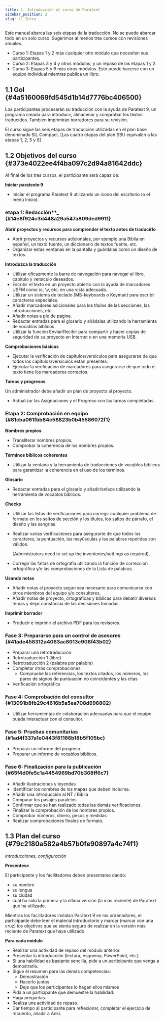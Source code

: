 ```yaml
---
title: 1. Introducción al curso de Paratext
sidebar_position: 2
slug: /1.Intro
---
```


Este manual abarca las seis etapas de la traducción. No se puede abarcar todo en un solo curso. Sugerimos al menos tres cursos con revisiones anuales.

- Curso 1: Etapas 1 y 2 más cualquier otro módulo que necesiten sus participantes.
- Curso 2: Etapas 3 y 4 y otros módulos; y un repaso de las etapas 1 y 2.
- Curso 3: Etapas 5 y 6 más otros módulos. Esto puede hacerse con un equipo individual mientras publica un libro.

## 1.1 Gol {#4a5160069fd545d1b14d7776bc406500}

Los participantes procesarán su traducción con la ayuda de Paratext 9, un programa creado para introducir, almacenar y comprobar los textos traducidos. También imprimirán borradores para su revisión.

El curso sigue las seis etapas de traducción utilizadas en el plan base denominado SIL Compact. [Las cuatro etapas del plan SBU equivalen a las etapas 1, 2, 5 y 6]

## 1.2 Objetivos del curso {#373e4022ee4f4ba097c2d94a81642ddc}

Al final de los tres cursos, el participante será capaz de:

**Iniciar paratexto 9**

- Iniciar el programa Paratext 9 utilizando un icono del escritorio (o el menú Inicio).

### etapa 1: Redacción\*\*_ {#14e8f924c3d448a29a547a809ded9911}

**Abrir proyectos y recursos para comprender el texto antes de traducirlo**

- Abrir proyectos y recursos adicionales, por ejemplo una Biblia en español, un texto fuente, un diccionario de textos fuente, etc.
- Organizar estas ventanas en la pantalla y guárdalas como un diseño de textos.

**Introduzca la traducción**

- Utilizar eficazmente la barra de navegación para navegar al libro, capítulo y versículo deseados.
- Escribir el texto en un proyecto abierto con la ayuda de marcadores USFM como \c, \v, etc. en una vista adecuada.
- Utilizar un sistema de teclado (MS-keyboards o Keyman) para escribir caracteres especiales.
- Añadir marcadores adicionales para los títulos de las secciones, las introducciones, etc.
- Añadir notas a pie de página.
- Redactar entradas para el glosario y añádalas utilizando la herramienta de vocablos bíblicos.
- Utilizar la función Enviar/Recibir para compartir y hacer copias de seguridad de su proyecto en Internet o en una memoria USB.

**Comprobaciones básicas**

- Ejecutar la verificación de capítulos/versículos para asegurarse de que todos los capítulos/versículos están presentes.
- Ejecutar la verificación de marcadores para asegurarse de que todo el texto tiene los marcadores correctos.

**Tareas y progresos**

Un administrador debe añadir un plan de proyecto al proyecto.

- Actualizar las Asignaciones y el Progreso con las tareas completadas.

### **Etapa 2: Comprobación en equipo** {#81cba061fbb84c58823b0b45586072f1}

**Nombres propios**

- Transliterar nombres propios.
- Comprobar la coherencia de los nombres propios.

**Términos bíblicos coherentes**

- Utilizar la ventana y la herramienta de traducciones de vocablos bíblicos para garantizar la coherencia en el uso de los términos.

**Glosario**

- Redactar entradas para el glosario y añadir/enlace utilizando la herramienta de vocablos bíblicos.

**Checks**

- Utilizar las listas de verificaciones para corregir cualquier problema de formato en los saltos de sección y los títulos, los saltos de párrafo, el diseño y las sangrías.

- Realizar varias verificaciones para asegurarte de que todos los caracteres, la puntuación, las mayúsculas y las palabras repetidas son válidos.

    (Administrators need to set up the inventories/settings as required).

- Corregir las faltas de ortografía utilizando la función de corrección ortográfica y/o las comprobaciones de la Lista de palabras.

**Usando notas**

- Añadir notas al proyecto según sea necesario para comunicarse con otros miembros del equipo y/o consultores.
- Añadir notas de proyecto, ortográficas y bíblicas para debatir diversos temas y dejar constancia de las decisiones tomadas.

**Imprimir borrador**

- Producir e imprimir el archivo PDF para los revisores.

### **Fase 3: Prepararse para un control de asesores** {#41ade458312a4063ac8013c908f43b02}

- Preparar una retrotraducción
- Retrotraducción 1 (libre)
- Retrotraducción 2 (palabra por palabra)
- Completar otras comprobaciones
    - Compruebe las referencias, los textos citados, los números, los pares de signos de puntuación no coincidentes y las citas
- Verificación ortográfica

### **Fase 4: Comprobación del consultor** {#13091b8fb29c4616b5a5ea708d696802}

- Utilizar herramientas de colaboración adecuadas para que el equipo pueda interactuar con el consultor.

### **Fase 5: Pruebas comunitarias** {#1ad4f337a1e0443f81166b18b5f105bc}

- Preparar un informe del progreso.
- Preparar un informe de vocablos bíblicos.

### **Fase 6: Finalización para la publicación** {#65f4d0fe5c1a4454969bd70b368ff6c7}

- Añadir ilustraciones y leyendas
- Identificar los nombres de los mapas que deben incluirse.
- Añadir una introducción al NT / Biblia
- Comparar los pasajes paralelos
- Confirmar que se han realizado todas las demás verificaciones.
- Finalizar la comprobación de los nombres propios.
- Comprobar números, dinero, pesos y medidas
- Realizar comprobaciones finales de formato.

## 1.3 Plan del curso {#79c2180a582a4b57b0fe90897a4c74f1}

_Introducciones, configuración_

**Preséntese**

El participante y los facilitadores deben presentarse dando:

- su nombre
- su lengua
- su ciudad
- cuál ha sido la primera y la última versión (la más reciente) de Paratext que ha utilizado.

Mientras los facilitadores instalan Paratext 9 en los ordenadores, el participante debe leer el material introductorio y marcar (marcar con una cruz) los objetivos que se sienta seguro de realizar en la versión más reciente de Paratext que haya utilizado.

**Para cada módulo**

- Realizar una actividad de repaso del módulo anterior.
- Presentar la introducción (lectura, esquema, PowerPoint, etc.)
- Si una habilidad es bastante sencilla, pide a un participante que venga a demostrarla.
- Sigue el resumen para las demás competencias:
    - Demostración
    - Hacerlo juntos
    - Deje que los participantes lo hagan ellos mismos
- Pida a un participante que demuestre la habilidad.
- Haga preguntas.
- Realiza una actividad de repaso.
- Dar tiempo al participante para reflexionar, completar el ejercicio de recuerdo, añadir a Anki.
